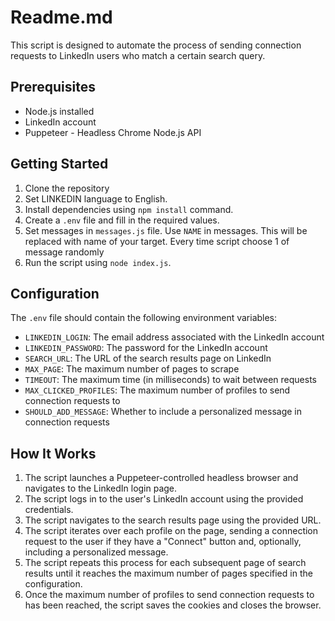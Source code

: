 # Readme.md

This script is designed to automate the process of sending connection requests to LinkedIn users who match a certain search query.

## Prerequisites
- Node.js installed
- LinkedIn account
- Puppeteer - Headless Chrome Node.js API

## Getting Started
1. Clone the repository
2. Set LINKEDIN language to English.
3. Install dependencies using `npm install` command.
4. Create a `.env` file and fill in the required values.
5. Set messages in `messages.js` file. Use `NAME` in messages. This will be replaced with name of your target. Every 
   time script choose 1 of message randomly
6. Run the script using `node index.js`.

## Configuration
The `.env` file should contain the following environment variables:
- `LINKEDIN_LOGIN`: The email address associated with the LinkedIn account
- `LINKEDIN_PASSWORD`: The password for the LinkedIn account
- `SEARCH_URL`: The URL of the search results page on LinkedIn
- `MAX_PAGE`: The maximum number of pages to scrape
- `TIMEOUT`: The maximum time (in milliseconds) to wait between requests
- `MAX_CLICKED_PROFILES`: The maximum number of profiles to send connection requests to
- `SHOULD_ADD_MESSAGE`: Whether to include a personalized message in connection requests

## How It Works
1. The script launches a Puppeteer-controlled headless browser and navigates to the LinkedIn login page.
2. The script logs in to the user's LinkedIn account using the provided credentials.
3. The script navigates to the search results page using the provided URL.
4. The script iterates over each profile on the page, sending a connection request to the user if they have a "Connect" button and, optionally, including a personalized message.
5. The script repeats this process for each subsequent page of search results until it reaches the maximum number of pages specified in the configuration.
6. Once the maximum number of profiles to send connection requests to has been reached, the script saves the cookies and closes the browser.
